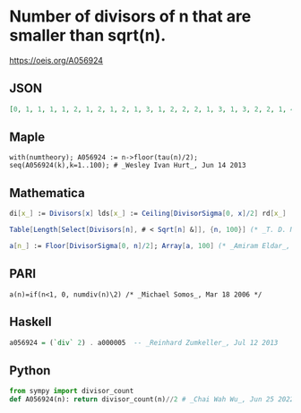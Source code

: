 # Number of divisors of n that are smaller than sqrt\(n\)\.
https://oeis.org/A056924
## JSON
```JSON
[0, 1, 1, 1, 1, 2, 1, 2, 1, 2, 1, 3, 1, 2, 2, 2, 1, 3, 1, 3, 2, 2, 1, 4, 1, 2, 2, 3, 1, 4, 1, 3, 2, 2, 2, 4, 1, 2, 2, 4, 1, 4, 1, 3, 3, 2, 1, 5, 1, 3, 2, 3, 1, 4, 2, 4, 2, 2, 1, 6, 1, 2, 3, 3, 2, 4, 1, 3, 2, 4, 1, 6, 1, 2, 3, 3, 2, 4, 1, 5, 2, 2, 1, 6, 2, 2, 2, 4, 1, 6, 2, 3, 2, 2, 2, 6, 1, 3, 3, 4, 1, 4, 1, 4, 4]
```
## Maple
```Maple
with(numtheory); A056924 := n->floor(tau(n)/2); seq(A056924(k),k=1..100); # _Wesley Ivan Hurt_, Jun 14 2013
```
## Mathematica
```Mathematica
di[x_] := Divisors[x] lds[x_] := Ceiling[DivisorSigma[0, x]/2] rd[x_] := Reverse[Divisors[x]] td[x_] := Table[Part[rd[x], w], {w, 1, lds[x]}] sud[x_] := Apply[Plus, td[x]] Table[DivisorSigma[0, w]-lds[w], {w, 1, 128}] (* _Labos Elemer_, Apr 19 2002 *)
```
```Mathematica
Table[Length[Select[Divisors[n], # < Sqrt[n] &]], {n, 100}] (* _T. D. Noe_, Jul 11 2013 *)
```
```Mathematica
a[n_] := Floor[DivisorSigma[0, n]/2]; Array[a, 100] (* _Amiram Eldar_, Jun 26 2022 *)
```
## PARI
```PARI
a(n)=if(n<1, 0, numdiv(n)\2) /* _Michael Somos_, Mar 18 2006 */
```
## Haskell
```Haskell
a056924 = (`div` 2) . a000005  -- _Reinhard Zumkeller_, Jul 12 2013
```
## Python
```Python
from sympy import divisor_count
def A056924(n): return divisor_count(n)//2 # _Chai Wah Wu_, Jun 25 2022
```
